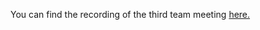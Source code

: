 You can find the recording of the third team meeting [here.](https://youtu.be/QFd9rZu24HA?si=8w4CNQyYEaRNxLox)

